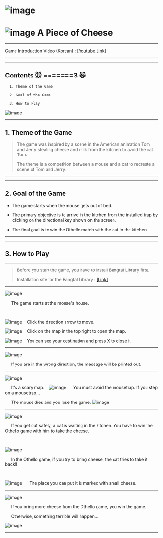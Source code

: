 # ![image](https://user-images.githubusercontent.com/48724199/101284980-34c26580-3826-11eb-83bf-be256e266268.png)


# ![image](https://user-images.githubusercontent.com/48724199/101285019-63d8d700-3826-11eb-96e6-297fae188240.png) A Piece of Cheese

----

Game Introduction Video (Korean) : [[Youtube Link]](https://youtu.be/N5T_S-qkIUk)

----
----

## Contents 🐭 =======3 🙀 

```
  1. Theme of the Game

  2. Goal of the Game

  3. How to Play
```

![image](https://user-images.githubusercontent.com/48724199/101318751-2f0b6500-38a4-11eb-9f6c-8e9fa73d5ac3.png)

----

## 1. Theme of the Game

> The game was inspired by a scene in the American animation Tom and Jerry stealing cheese and milk from the kitchen to avoid the cat Tom.
>
> The theme is a competition between a mouse and a cat to recreate a scene of Tom and Jerry.


----
----



## 2. Goal of the Game

* The game starts when the mouse gets out of bed.

* The primary objective is to arrive in the kitchen from the installed trap by clicking on the directional key shown on the screen.

* The final goal is to win the Othello match with the cat in the kitchen.


----
----

## 3. How to Play
----
> Before you start the game, you have to install Bangtal Library first.
> 
> Installation site for the Bangtal Library : [[Link]](https://cafe.naver.com/bangtal/5)

----
![image](https://user-images.githubusercontent.com/48724199/101319169-d9838800-38a4-11eb-87aa-b5d935c902fa.png)

&nbsp;&nbsp;&nbsp;&nbsp; The game starts at the mouse's house.

&nbsp; 

![image](https://user-images.githubusercontent.com/48724199/101319388-41d26980-38a5-11eb-87b5-b83fe5a2cdd1.png) &nbsp;&nbsp; Click the direction arrow to move.

![image](https://user-images.githubusercontent.com/48724199/101319551-86f69b80-38a5-11eb-96cc-762d52fdc831.png) &nbsp;&nbsp; Click on the map in the top right to open the map. 

![image](https://user-images.githubusercontent.com/48724199/101319739-c8874680-38a5-11eb-80a8-fb00680ddd70.png) &nbsp;&nbsp; You can see your destination and press X to close it.

----

![image](https://user-images.githubusercontent.com/48724199/101320182-a0e4ae00-38a6-11eb-94ee-c4a24296e261.png)

&nbsp;&nbsp;&nbsp;&nbsp; If you are in the wrong direction, the message will be printed out.

----

![image](https://user-images.githubusercontent.com/48724199/101320323-e4d7b300-38a6-11eb-8e88-498f7300b3ad.png)

&nbsp;&nbsp;&nbsp;&nbsp; It's a scary map. &nbsp;&nbsp; ![image](https://user-images.githubusercontent.com/48724199/101320462-22d4d700-38a7-11eb-90ca-767ae9b90eab.png) &nbsp;&nbsp;&nbsp;&nbsp; You must avoid the mousetrap. If you step on a mousetrap...

&nbsp;&nbsp;&nbsp;&nbsp; The mouse dies and you lose the game. ![image](https://user-images.githubusercontent.com/48724199/101320578-57e12980-38a7-11eb-994a-4e9c06a68772.png)

----
![image](https://user-images.githubusercontent.com/48724199/101320907-db027f80-38a7-11eb-9eae-9507be9dd3fc.png)

&nbsp;&nbsp;&nbsp;&nbsp; If you get out safely, a cat is waiting in the kitchen. You have to win the Othello game with him to take the cheese.

&nbsp;

![image](https://user-images.githubusercontent.com/48724199/101321090-23ba3880-38a8-11eb-8cf4-341c494586e3.png)

&nbsp;&nbsp;&nbsp;&nbsp; In the Othello game, if you try to bring cheese, the cat tries to take it back!!

&nbsp;

![image](https://user-images.githubusercontent.com/48724199/101321309-801d5800-38a8-11eb-8b8c-88e5679a5ae3.png) &nbsp;&nbsp;&nbsp;&nbsp; The place you can put it is marked with small cheese.

----
![image](https://user-images.githubusercontent.com/48724199/101321696-1baec880-38a9-11eb-806b-dd6177d3f2c9.png)

&nbsp;&nbsp;&nbsp;&nbsp; If you bring more cheese from the Othello game, you win the game.

&nbsp;&nbsp;&nbsp;&nbsp; Otherwise, something terrible will happen...

![image](https://user-images.githubusercontent.com/48724199/101321796-4bf66700-38a9-11eb-82ec-c83abf79e5fc.png)

----
